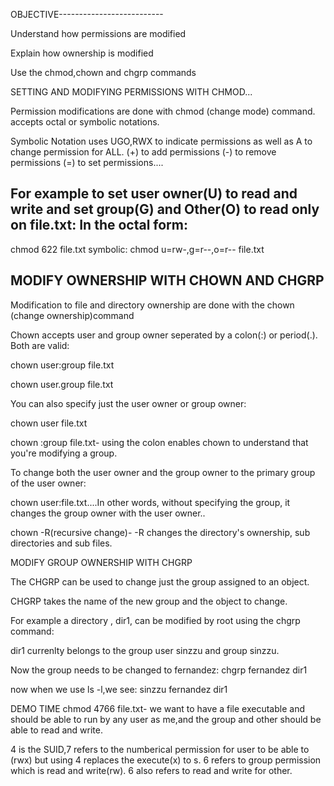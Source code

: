 OBJECTIVE--------------------------

Understand how permissions are modified

Explain how ownership is modified

Use the chmod,chown and chgrp commands

SETTING AND MODIFYING PERMISSIONS WITH CHMOD...

Permission modifications are done with chmod (change mode) command. accepts octal or symbolic notations.

Symbolic Notation uses UGO,RWX to indicate permissions as well as A to change permission for ALL.
(+) to add permissions
(-) to remove permissions
(=) to set permissions....

For example to set user owner(U) to read and write and set group(G) and Other(O) to read only on file.txt:
In the octal form:
---
chmod 622 file.txt
symbolic:
chmod u=rw-,g=r--,o=r-- file.txt

MODIFY OWNERSHIP WITH CHOWN AND CHGRP
--
Modification to file and directory ownership are done with the chown (change ownership)command

Chown accepts user and group owner seperated by a colon(:) or period(.). Both are valid:

chown user:group file.txt

chown user.group file.txt

You can also specify just the user owner or group owner:

chown user file.txt

chown :group file.txt- using the colon enables chown to understand that you're modifying a group.

To change both the user owner and the group owner to the primary group of the user owner:

chown user:file.txt....In other words, without specifying the group, it changes the group owner with the user owner..

chown -R(recursive change)- -R changes the directory's ownership, sub directories and sub files.

MODIFY GROUP OWNERSHIP WITH CHGRP

The CHGRP can be used to change just the group assigned to an object.

CHGRP takes the name of the new group and the object to change.

For example a directory , dir1, can be modified by root using the chgrp command:

dir1 currenlty belongs to the group user sinzzu and group sinzzu.

Now the group needs to be changed to fernandez: chgrp fernandez dir1

now when we use ls -l,we see: sinzzu fernandez dir1


DEMO TIME
chmod 4766 file.txt- we want to have a file executable and should be able to run by any user as me,and the group and other should be able to read and write.

4 is the SUID,7 refers to the numberical permission for user to be able to (rwx) but using 4 replaces the execute(x) to s. 6 refers to group permission which is read and write(rw). 6 also refers to read and write for other.

